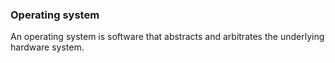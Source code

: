 ### Operating system
An operating system is software that abstracts and arbitrates the underlying hardware system.